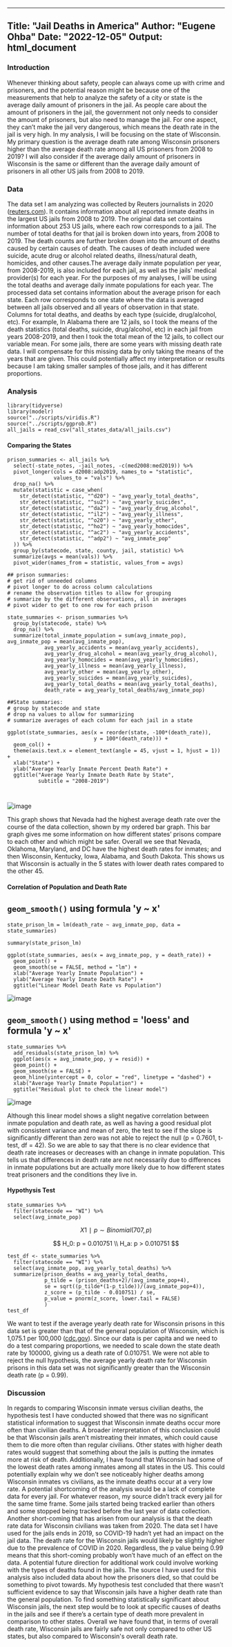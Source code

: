 
---
Title: "Jail Deaths in America"
Author: "Eugene Ohba"
Date: "2022-12-05"
Output: html_document
---



### Introduction
Whenever thinking about safety, people can always come up with crime and prisoners, and the potential reason might be because one of the measurements that help to analyze the safety of a city or state is the average daily amount of prisoners in the jail. As people care about the amount of prisoners in the jail, the government not only needs to consider the amount of prisoners, but also need to manage the jail. For one aspect, they can’t make the jail very dangerous, which means the death rate in the jail is very high. In my analysis, I will be focusing on the state of Wisconsin. My primary question is the average death rate among Wisconsin prisoners higher than the average death rate among all US prisoners from 2008 to 2019? I will also consider if the average daily amount of prisoners in Wisconsin is the same or different than the average daily amount of prisoners in all other US jails from 2008 to 2019.

### Data
The data set I am analyzing was collected by Reuters journalists in 2020 ([reuters.com](https://www.reuters.com/investigates/special-report/usa-jails-graphic/)). It contains information about all reported inmate deaths in the largest US jails from 2008 to 2019. The original data set contains information about 253 US jails, where each row corresponds to a jail. The number of total deaths for that jail is broken down into years, from 2008 to 2019. The death counts are further broken down into the amount of deaths caused by certain causes of death. The causes of death included were suicide, acute drug or alcohol related deaths, illness/natural death, homicides, and other causes.The average daily inmate population per year, from 2008-2019, is also included for each jail, as well as the jails' medical provider(s) for each year.
For the purposes of my analyses, I will be using the total deaths and average daily inmate populations for each year. The processed data set contains information about the average prison for each state. Each row corresponds to one state where the data is averaged between all jails observed and all years of observation in that state. Columns for total deaths, and deaths by each type (suicide, drug/alcohol, etc). For example, In Alabama there are 12 jails, so I took the means of the death statistics (total deaths, suicide, drug/alcohol, etc) in each jail from years 2008-2019, and then I took the total mean of the 12 jails, to collect our variable mean. For some jails, there are some years with missing death rate data. I will compensate for this missing data by only taking the means of the years that are given. This could potentially affect my interpretation or results because I am taking smaller samples of those jails, and it has different proportions.


### Analysis 
```{r Setup, include = FALSE}
library(tidyverse)
library(modelr)
source("../scripts/viridis.R")
source("../scripts/ggprob.R")
all_jails = read_csv("all_states_data/all_jails.csv")
```

#### Comparing the States
```{r Data Processing, echo=FALSE, warning= FALSE}
prison_summaries <- all_jails %>% 
  select(-state_notes, -jail_notes, -c(med2008:med2019)) %>% 
  pivot_longer(cols = d2008:adp2019, names_to = "statistic", 
               values_to = "vals") %>% 
  drop_na() %>% 
  mutate(statistic = case_when(
    str_detect(statistic, "^d20") ~ "avg_yearly_total_deaths",
    str_detect(statistic, "^su2") ~ "avg_yearly_suicides",
    str_detect(statistic, "^da2") ~ "avg_yearly_drug_alcohol",
    str_detect(statistic, "^il2") ~ "avg_yearly_illness",
    str_detect(statistic, "^o20") ~ "avg_yearly_other",
    str_detect(statistic, "^ho2") ~ "avg_yearly_homocides",
    str_detect(statistic, "^ac2") ~ "avg_yearly_accidents",
    str_detect(statistic, "^adp2") ~ "avg_inmate_pop"
  )) %>% 
  group_by(statecode, state, county, jail, statistic) %>% 
  summarize(avgs = mean(vals)) %>% 
  pivot_wider(names_from = statistic, values_from = avgs)
  
## prison summaries:
# get rid of unneeded columns
# pivot longer to do across column calculations
# rename the observation titles to allow for grouping
# summarize by the different observations, all in averages
# pivot wider to get to one row for each prison

state_summaries <- prison_summaries %>% 
  group_by(statecode, state) %>% 
  drop_na() %>% 
  summarize(total_inmate_population = sum(avg_inmate_pop), avg_inmate_pop = mean(avg_inmate_pop),
            avg_yearly_accidents = mean(avg_yearly_accidents), 
            avg_yearly_drug_alcohol = mean(avg_yearly_drug_alcohol), 
            avg_yearly_homocides = mean(avg_yearly_homocides), 
            avg_yearly_illness = mean(avg_yearly_illness),
            avg_yearly_other = mean(avg_yearly_other), 
            avg_yearly_suicides = mean(avg_yearly_suicides),
            avg_yearly_total_deaths = mean(avg_yearly_total_deaths),
            death_rate = avg_yearly_total_deaths/avg_inmate_pop)

##State summaries:
# group by statecode and state
# drop na values to allow for summarizing
# summarize averages of each column for each jail in a state
 
ggplot(state_summaries, aes(x = reorder(state, -100*(death_rate)), 
                            y = 100*(death_rate))) +
  geom_col() +
  theme(axis.text.x = element_text(angle = 45, vjust = 1, hjust = 1)) +
  xlab("State") + 
  ylab("Average Yearly Inmate Percent Death Rate") + 
  ggtitle("Average Yearly Inmate Death Rate by State",
          subtitle = "2008-2019")
       


```
![image](https://github.com/Eugenefut19/Eugene-Portfolio/assets/134546229/b733d2dd-044b-438a-80ae-b943ae2c51a6)

This graph shows that Nevada had the highest average death rate over the course of the data collection, shown by my ordered bar graph. This bar graph gives me some information on how different states’ prisons compare to each other and which might be safer. Overall we see that Nevada, Oklahoma, Maryland, and DC have the highest death rates for inmates; and then Wisconsin, Kentucky, Iowa, Alabama, and South Dakota. This shows us that Wisconsin is actually in the 5 states with lower death rates compared to the other 45. 

#### Correlation of Population and Death Rate

## `geom_smooth()` using formula 'y ~ x'
```{r Linear Modeling, echo=FALSE, warning= FALSE}
state_prison_lm = lm(death_rate ~ avg_inmate_pop, data = state_summaries)

summary(state_prison_lm)

ggplot(state_summaries, aes(x = avg_inmate_pop, y = death_rate)) +
  geom_point() +
  geom_smooth(se = FALSE, method = "lm") +
  xlab("Average Yearly Inmate Population") +
  ylab("Average Yearly Inmate Death Rate") +
  ggtitle("Linear Model Death Rate vs Population")
```
![image](https://github.com/Eugenefut19/Eugene-Portfolio/assets/134546229/86bbef92-b155-4538-aa92-4c1c0595f653)

## `geom_smooth()` using method = 'loess' and formula 'y ~ x'
```{r}
state_summaries %>% 
  add_residuals(state_prison_lm) %>% 
  ggplot(aes(x = avg_inmate_pop, y = resid)) +
  geom_point() + 
  geom_smooth(se = FALSE) +
  geom_hline(yintercept = 0, color = "red", linetype = "dashed") +
  xlab("Average Yearly Inmate Population") +
  ggtitle("Residual plot to check the linear model")
```
![image](https://github.com/Eugenefut19/Eugene-Portfolio/assets/134546229/90dc9647-6c10-4fbf-9c2a-37b545b526c1)

Although this linear model shows a slight negative correlation between inmate population and death rate, as well as having a good residual plot with consistent variance and mean of zero, the test to see if the slope is significantly different than zero was not able to reject the null (p = 0.7601, t-test, df = 42). So we are able to say that there is no clear evidence that death rate increases or decreases with an change in inmate population. This tells us that differences in death rate are not necessarily due to differences in inmate populations but are actually more likely due to how different states treat prisoners and the conditions they live in. 


#### Hypothysis Test

```{r, include=FALSE}
state_summaries %>% 
  filter(statecode == "WI") %>% 
  select(avg_inmate_pop)
```

$$ X1∣p∼Binomial(707,p) $$

$$
H_0: p = 0.010751 \\
H_a: p > 0.010751
$$

```{r Hypothysis Test, echo=FALSE, warning = FALSE}
test_df <- state_summaries %>%
  filter(statecode == "WI") %>%
  select(avg_inmate_pop, avg_yearly_total_deaths) %>%
  summarize(prison_deaths = avg_yearly_total_deaths, 
            p_tilde = (prison_deaths+2)/(avg_inmate_pop+4), 
            se = sqrt((p_tilde*(1-p_tilde))/(avg_inmate_pop+4)),
            z_score = (p_tilde - 0.010751) / se,
            p_value = pnorm(z_score, lower.tail = FALSE)
            )
test_df
```

We want to test if the average yearly death rate for Wisconsin prisons in this data set is greater than that of the general population of Wisconsin, which is 1,075.1 per 100,000 ([cdc.gov](https://www.cdc.gov/nchs/pressroom/states/wisconsin/wisconsin.htm)). Since our data is per capita and we need to do a test comparing proportions, we needed to scale down the state death rate by 100000, giving us a death rate of 0.010751. We were not able to reject the null hypothesis, the average yearly death rate for Wisconsin prisons in this data set was not significantly greater than the Wisconsin death rate (p = 0.99).



### Discussion

In regards to comparing Wisconsin inmate versus civilian deaths, the hypothesis test I have conducted showed that there was no significant statistical information to suggest that Wisconsin inmate deaths occur more often than civilian deaths. A broader interpretation of this conclusion could be that Wisconsin jails aren’t mistreating their inmates, which could cause them to die more often than regular civilians. Other states with higher death rates would suggest that something about the jails is putting the inmates more at risk of death. Additionally, I have found that Wisconsin had some of the lowest death rates among inmates among all states in the US. This could potentially explain why we don’t see noticeably higher deaths among Wisconsin inmates vs civilians, as the inmate deaths occur at a very low rate. A potential shortcoming of the analysis would be a lack of complete data for every jail. For whatever reason, my source didn’t track every jail for the same time frame. Some jails started being tracked earlier than others and some stopped being tracked before the last year of data collection. Another short-coming that has arisen from our analysis is that the death rate data for Wisconsin civilians was taken from 2020. The data set I have used for the jails ends in 2019, so COVID-19 hadn’t yet had an impact on the jail data. The death rate for the Wisconsin jails would likely be slightly higher due to the prevalence of COVID in 2020. Regardless, the p value being 0.99 means that this short-coming probably won’t have much of an effect on the data. A potential future direction for additional work could involve working with the types of deaths found in the jails. The source I have used for this analysis also included data about how the prisoners died, so that could be something to pivot towards. My hypothesis test concluded that there wasn’t sufficient evidence to say that Wisconsin jails have a higher death rate than the general population. To find something statistically significant about Wisconsin jails, the next step would be to look at specific causes of deaths in the jails and see if there’s a certain type of death more prevalent in comparison to other states. Overall we have found that, in terms of overall death rate, Wisconsin jails are fairly safe not only compared to other US states, but also compared to Wisconsin's overall death rate.




